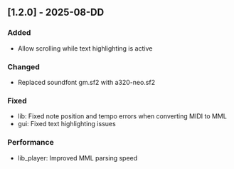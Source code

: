 ## [1.2.0] - 2025-08-DD

### Added

- Allow scrolling while text highlighting is active

### Changed

- Replaced soundfont gm.sf2 with a320-neo.sf2

### Fixed

- lib: Fixed note position and tempo errors when converting MIDI to MML
- gui: Fixed text highlighting issues

### Performance

- lib_player: Improved MML parsing speed
